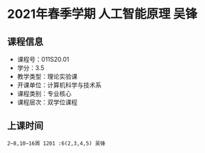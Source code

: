 # 2021年春季学期 人工智能原理 吴锋






## 课程信息

- 课程号：011S20.01
- 学分：3.5
- 教学类型：理论实验课
- 开课单位：计算机科学与技术系
- 课程类别：专业核心
- 课程层次：双学位课程

## 上课时间

```
2~8,10~16周 1201 :6(2,3,4,5) 吴锋
```

